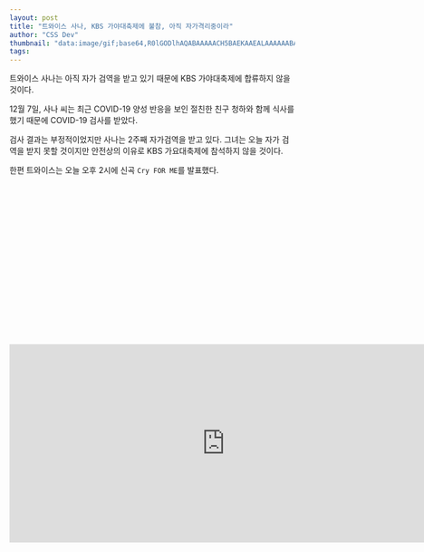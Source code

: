 ```yaml
---
layout: post
title: "트와이스 사나, KBS 가야대축제에 불참, 아직 자가격리중이라"
author: "CSS Dev"
thumbnail: "data:image/gif;base64,R0lGODlhAQABAAAAACH5BAEKAAEALAAAAAABAAEAAAICTAEAOw=="
tags: 
---
```



트와이스 사나는 아직 자가 검역을 받고 있기 때문에 KBS 가야대축제에 합류하지 않을 것이다.

12월 7일, 사나 씨는 최근 COVID-19 양성 반응을 보인 절친한 친구 청하와 함께 식사를 했기 때문에 COVID-19 검사를 받았다.

검사 결과는 부정적이었지만 사나는 2주째 자가검역을 받고 있다. 그녀는 오늘 자가 검역을 받지 못할 것이지만 안전상의 이유로 KBS 가요대축제에 참석하지 않을 것이다.

한편 트와이스는 오늘 오후 2시에 신곡 `Cry FOR ME`를 발표했다.


<div class="video_wrapper" style="padding-top: 56.25%;">
    <iframe width="760" height="350" frameborder="0" allow="accelerometer; autoplay; clipboard-write; encrypted-media; gyroscope; picture-in-picture" allowfullscreen="" class="lazyload" src="https://www.youtube.com/embed/FF50-LY2Kro"></iframe>
</div>
